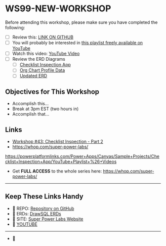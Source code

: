 # WS99-NEW-WORKSHOP

Before attending this workshop, please make sure you have completed the following:

- [ ] Review this: [LINK ON GITHUB](https://github.com/PowerAppsDarren/Power-Apps-Workshops/)
- [ ] You will probably be interested in [this playlist freely available on YouTube](https://www.youtube.com/@PowerAppsTutorial/playlists) 
- [ ] Watch this video: [YouTube Video](https://www.youtube.com/@PowerAppsTutorial)
- [ ] Review the ERD Diagrams
  - [ ] [Checklist Inspection App](https://drawsql.app/teams/neeseus/diagrams/checklist-inspection-app)
  - [ ] [Org Chart Profile Data](https://drawsql.app/teams/neeseus/diagrams/org-chart-profile-data)
  - [ ] [Updated ERD](https://drawsql.app/teams/neeseus/diagrams/checklist-inspection-app-ws42)

## Objectives for This Workshop

- Accomplish this...
- Break at 3pm EST (two hours in)
- Accomplish that...

## Links

- [Workshop #43: Checklist Inspection - Part 2](https://events.teams.microsoft.com/event/c6a354f4-4d3b-48df-962d-338048872c31@d893a47a-c8b5-4f8f-8ddd-ab0a112fc7a5)
- https://whop.com/super-power-labs/ 

https://powerplatformlinks.com/Power+Apps/Canvas/Sample+Projects/Checklist+Inspection+App/YouTube+Playlist+%26+Videos 

- Get **FULL ACCESS** to the whole series here: https://whop.com/super-power-labs/

---

## Keep These Links Handy

- 🔗 REPO: [Repository on GitHub](https://github.com/PowerAppsDarren/Power-Apps-Workshops/)
- 🔗 ERDs: [DrawSQL ERDs ](https://drawsql.app/teams/neeseus/diagrams/schema-for-any-application)
- 🔗 SITE: [Super Power Labs Website](https://superpowerlabs.co)
- 🔗 [YOUTUBE](https://www.youtube.com/channel/UCpWYds9d6QQ7gSe_RH3mazw)
---
- 🔗 []()